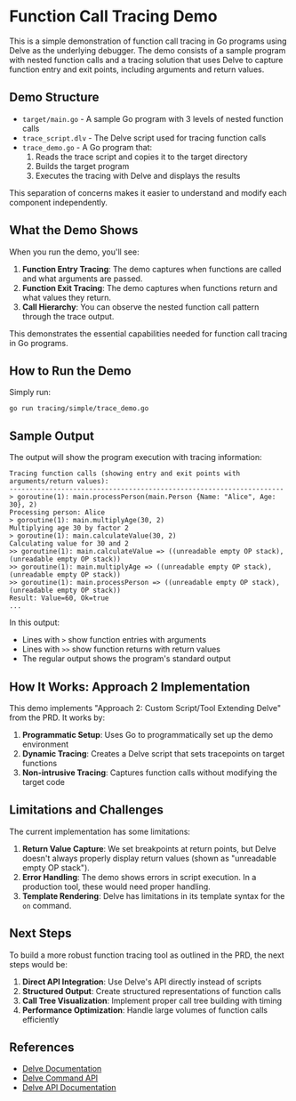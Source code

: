# Function Call Tracing Demo

This is a simple demonstration of function call tracing in Go programs using Delve as the underlying debugger. The demo consists of a sample program with nested function calls and a tracing solution that uses Delve to capture function entry and exit points, including arguments and return values.

## Demo Structure

- `target/main.go` - A sample Go program with 3 levels of nested function calls
- `trace_script.dlv` - The Delve script used for tracing function calls
- `trace_demo.go` - A Go program that:
  1. Reads the trace script and copies it to the target directory
  2. Builds the target program
  3. Executes the tracing with Delve and displays the results

This separation of concerns makes it easier to understand and modify each component independently.

## What the Demo Shows

When you run the demo, you'll see:

1. **Function Entry Tracing**: The demo captures when functions are called and what arguments are passed.
2. **Function Exit Tracing**: The demo captures when functions return and what values they return.
3. **Call Hierarchy**: You can observe the nested function call pattern through the trace output.

This demonstrates the essential capabilities needed for function call tracing in Go programs.

## How to Run the Demo

Simply run:

```
go run tracing/simple/trace_demo.go
```

## Sample Output

The output will show the program execution with tracing information:

```
Tracing function calls (showing entry and exit points with arguments/return values):
---------------------------------------------------------------------
> goroutine(1): main.processPerson(main.Person {Name: "Alice", Age: 30}, 2)
Processing person: Alice
> goroutine(1): main.multiplyAge(30, 2)
Multiplying age 30 by factor 2
> goroutine(1): main.calculateValue(30, 2)
Calculating value for 30 and 2
>> goroutine(1): main.calculateValue => ((unreadable empty OP stack),(unreadable empty OP stack))
>> goroutine(1): main.multiplyAge => ((unreadable empty OP stack),(unreadable empty OP stack))
>> goroutine(1): main.processPerson => ((unreadable empty OP stack),(unreadable empty OP stack))
Result: Value=60, Ok=true
...
```

In this output:
- Lines with `>` show function entries with arguments
- Lines with `>>` show function returns with return values
- The regular output shows the program's standard output

## How It Works: Approach 2 Implementation

This demo implements "Approach 2: Custom Script/Tool Extending Delve" from the PRD. It works by:

1. **Programmatic Setup**: Uses Go to programmatically set up the demo environment
2. **Dynamic Tracing**: Creates a Delve script that sets tracepoints on target functions
3. **Non-intrusive Tracing**: Captures function calls without modifying the target code

## Limitations and Challenges

The current implementation has some limitations:

1. **Return Value Capture**: We set breakpoints at return points, but Delve doesn't always properly display return values (shown as "unreadable empty OP stack").
2. **Error Handling**: The demo shows errors in script execution. In a production tool, these would need proper handling.
3. **Template Rendering**: Delve has limitations in its template syntax for the `on` command.

## Next Steps

To build a more robust function tracing tool as outlined in the PRD, the next steps would be:

1. **Direct API Integration**: Use Delve's API directly instead of scripts
2. **Structured Output**: Create structured representations of function calls
3. **Call Tree Visualization**: Implement proper call tree building with timing
4. **Performance Optimization**: Handle large volumes of function calls efficiently

## References

- [Delve Documentation](https://github.com/go-delve/delve/tree/master/Documentation)
- [Delve Command API](https://github.com/go-delve/delve/blob/master/Documentation/cli/README.md)
- [Delve API Documentation](https://github.com/go-delve/delve/tree/master/Documentation/api) 